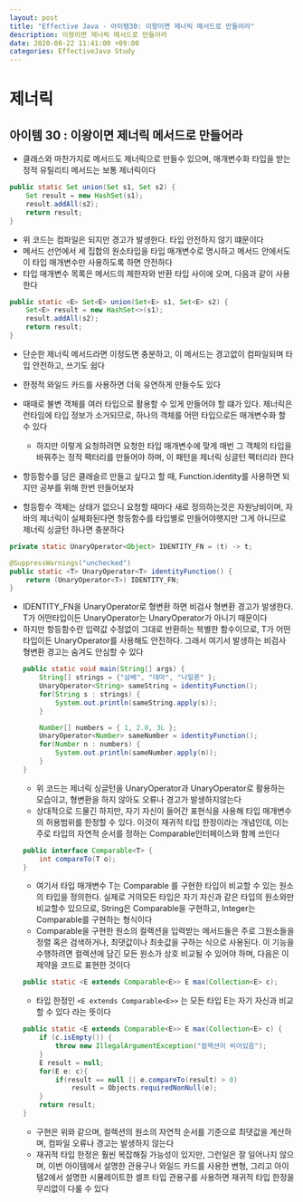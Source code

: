 ```yaml
---
layout: post
title: "Effective Java - 아이템30: 이왕이면 제너릭 메서드로 만들어라"
description: 이왕이면 제너릭 메서드로 만들어라
date: 2020-08-22 11:41:00 +09:00
categories: EffectiveJava Study
---
```



# 제너릭

## 아이템 30 : 이왕이면 제너릭 메서드로 만들어라

- 클래스와 마찬가지로 메서드도 제너릭으로 만들수 있으며, 매개변수화 타입을 받는 정적 유틸리티 메서드는 보통 제너릭이다

```java
public static Set union(Set s1, Set s2) {
    Set result = new HashSet(s1);
    result.addAll(s2);
    return result;
}
```

- 위 코드는 컴파일은 되지만 경고가 발생한다. 타입 안전하지 않기 떄문이다
- 메서드 선언에서 세 집합의 원소타입을 타입 매개변수로 명시하고 메서드 안에서도 이 타입 매개변수만 사용하도록 하면 안전하다
- 타입 매개변수 목록은 메서드의 제한자와 반환 타입 사이에 오며, 다음과 같이 사용한다

```java
public static <E> Set<E> union(Set<E> s1, Set<E> s2) {
    Set<E> result = new HashSet<>(s1);
    result.addAll(s2);
    return result;
}
```

- 단순한 제너릭 메서드라면 이정도면 충분하고, 이 메서드는 경고없이 컴파일되며 타입 안전하고, 쓰기도 쉽다
- 한정적 와일드 카드를 사용하면 더욱 유연하게 만들수도 있다
- 때때로 불변 객체를 여러 타입으로 활용할 수 있게 만들어야 할 떄가 있다. 제너릭은 런타임에 타입 정보가 소거되므로, 하나의 객체를 어떤 타입으로든 매개변수화 할 수 있다
    * 하지만 이렇게 요청하려면 요청한 타입 매개변수에 맞게 매번 그 객체의 타입을 바꿔주는 정적 팩터리를 만들어야 하며, 이 패턴을 제너릭 싱글턴 팩터리라 한다

- 항등함수를 담은 클래슬르 만들고 싶다고 할 때, Function.identity를 사용하면 되지만 공부를 위해 한번 만들어보자
- 항등함수 객체는 상태가 없으니 요청할 때마다 새로 정의하는것은 자원낭비이며, 자바의 제너릭이 실체화된다면 항등함수를 타입별로 만들어야햇지만 그게 아니므로 제너릭 싱글턴 하나면 충분하다

```java
private static UnaryOperator<Object> IDENTITY_FN = (t) -> t;

@SuppressWarnings("unchecked")
public static <T> UnaryOperator<T> identityFunction() {
    return (UnaryOperator<T>) IDENTITY_FN;
}
```

- IDENTITY_FN을 UnaryOperator<T>로 형변환 하면 비검사 형변환 경고가 발생한다. T가 어떤타입이든 UnaryOperator<Object>는 UnaryOperator<T>가 아니기 때문이다
- 하지만 항등함수란 입력값 수정없이 그대로 반환하는 븍별한 함수이므로, T가 어떤타입이든 UnaryOperator<T>를 사용해도 안전하다. 그래서 여기서 발생하는 비검사 형변환 경고는 숨겨도 안심할 수 있다

```java
public static void main(String[] args) {
    String[] strings = {"삼베", "대마", "나일론" };
    UnaryOperator<String> sameString = identityFunction();
    for(String s : strings) {
        System.out.println(sameString.apply(s));
    }

    Number[] numbers = { 1, 2.0, 3L };
    UnaryOperator<Number> sameNumber = identityFunction();
    for(Number n : numbers) {
        System.out.println(sameNumber.apply(n));
    }
}
```

- 위 코드는 제너릭 싱글턴을 UnaryOperator<String>과 UnaryOperator<Number>로 활용하는 모습이고, 형변환을 하지 않아도 오류나 경고가 발생하지않는다
- 상대적으로 드물긴 하지만, 자기 자신이 들어간 표현식을 사용해 타입 매개변수의 허용범위를 한정할 수 있다. 이것이 재귀적 타입 한정이라는 개념인데, 이는 주로 타입의 자연적 순서를 정하는 Comparable인터페이스와 함께 쓰인다

```java
public interface Comparable<T> {
    int compareTo(T o);
}
```

- 여기서 타입 매개변수 T는 Comparable<T> 를 구현한 타입이 비교할 수 있는 원소의 타입을 정의한다. 실제로 거의모든 타입은 자기 자신과 같은 타입의 원소와만 비교할수 있으므로, String은 Comparable<String>을 구현하고, Integer는 Comparable<Integer>를 구현하는 형식이다
- Comparable을 구현한 원소의 컬렉션을 입력받는 메서드들은 주로 그원소들을 정렬 혹은 검색하거나, 최댓값이나 최솟값을 구하는 식으로 사용된다. 이 기능을 수행하려면 컬렉션에 담긴 모든 원소가 상호 비교될 수 있어야 하며, 다음은 이 제약을 코드로 표현한 것이다

```java
public static <E extends Comparable<E>> E max(Collection<E> c);
```

- 타입 한정인 ```<E extends Comparable<E>>``` 는 모든 타입 E는 자기 자신과 비교할 수 있다 라는 뜻이다

```java
public static <E extends Comparable<E>> E max(Collection<E> c) {
    if (c.isEmpty()) {
        throw new IllegalArgumentException("컬렉션이 비어있음");
    }
    E result = null;
    for(E e: c){
        if(result == null || e.compareTo(result) > 0) 
            result = Objects.requiredNonNull(e);
    }
    return result;
}
```

- 구현은 위와 같으며, 컬렉션의 원소의 자연적 순서를 기준으로 최댓값을 계산하며, 컴파일 오류나 경고는 발생하지 않는다
- 재귀적 타입 한정은 훨씬 복잡해질 가능성이 있지만, 그런일은 잘 일어나지 않으며, 이번 아이템에서 설명한 관용구나 와일드 카드를 사용한 변형, 그리고 아이템2에서 설명한 시뮬레이트한 셀프 타입 관용구를 사용하면 재귀적 타입 한정을 무리없이 다룰 수 있다

